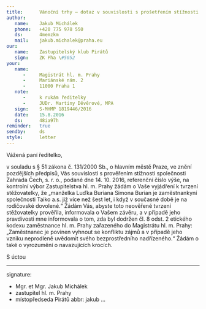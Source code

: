 ```yaml
---
title:      Vánoční trhy – dotaz v souvislosti s prošetřením stížnosti
author:
   name:    Jakub Michálek
   phone:   +420 775 978 550
   ds:      4memzkm
   mail:    jakub.michalek@praha.eu
our:
   name:    Zastupitelský klub Pirátů
   sign:    ZK Pha \#5052
your:
   name:
      -     Magistrát hl. m. Prahy
      -     Mariánské nám. 2
      -     11000 Praha 1
   note:
      -     k rukám ředitelky
      -     JUDr. Martiny Děvěrové, MPA
   sign:    S-MHMP 1819446/2016
   date:    15.8.2016
   ds:      48ia97h
reminder:   true
sendby:     ds
style:      letter
---
```


Vážená paní ředitelko,

v souladu s § 51 zákona č. 131/2000 Sb., o hlavním městě Praze, ve znění pozdějších předpisů, Vás souvislosti s prověřením stížnosti společnosti Zahrada Čech, s. r. o., podané dne 14. 10. 2016, referenční číslo výše, na kontrolní výbor Zastupitelstva hl. m. Prahy žádám o Vaše vyjádření k tvrzení stěžovatelky, že „manželka Luďka Buriana Simona Burian je zaměstnankyní společnosti Taiko a.s. již více než šest let, i když v současné době je na rodičovské dovolené.“ Žádám Vás, abyste toto neověřené tvrzení stěžovatelky prověřila, informovala o Vašem závěru, a v případě jeho pravdivosti mne informovala o tom, zda byl dodržen čl. 8 odst. 2 etického kodexu zaměstnance hl. m. Prahy zařazeného do Magistrátu hl. m. Prahy: „Zaměstnanec je povinen vyhnout se konfliktu zájmů a v případě jeho vzniku neprodleně uvědomit svého bezprostředního nadřízeného.“ Žádám o také o vyrozumění o navazujících krocích.

S úctou

---
signature:
  - Mgr. et Mgr. Jakub Michálek
  - zastupitel hl. m. Prahy
  - místopředseda Pirátů
abbr:       jakub
...

